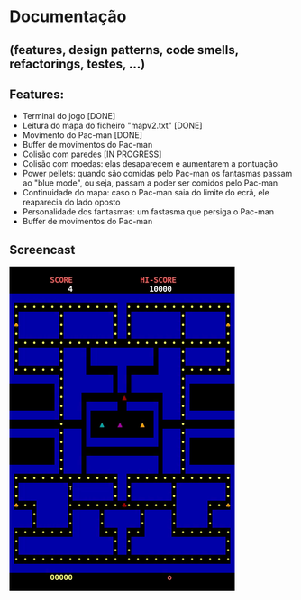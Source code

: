 # Documentação 
## (features, design patterns, code smells, refactorings, testes, ...)

## Features:
- Terminal do jogo [DONE]
- Leitura do mapa do ficheiro "mapv2.txt" [DONE]
- Movimento do Pac-man [DONE]
- Buffer de movimentos do Pac-man
- Colisão com paredes [IN PROGRESS]
- Colisão com moedas: elas desaparecem e aumentarem a pontuação
- Power pellets: quando são comidas pelo Pac-man os fantasmas passam ao "blue mode", ou seja, passam a poder ser comidos pelo Pac-man
- Continuidade do mapa: caso o Pac-man saia do limite do ecrã, ele reaparecia do lado oposto
- Personalidade dos fantasmas: um fastasma que persiga o Pac-man
- Buffer de movimentos do Pac-man  

 ## Screencast
![](docs/res/pac-man.gif)
